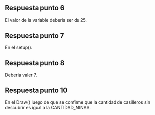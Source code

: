 ## Respuesta punto 6
  El valor de la variable deberia ser de 25.

## Respuesta punto 7
  En el setup().

## Respuesta punto 8
  Deberia valer 7.

## Respuesta punto 10
  En el Draw() luego de que se confirme que la cantidad de casilleros sin descubrir es igual a la CANTIDAD_MINAS.